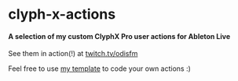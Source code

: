 # clyph-x-actions

#### A selection of my custom ClyphX Pro user actions for Ableton Live

See them in action(!) at [twitch.tv/odisfm](https://twitch.tv/odisfm)

Feel free to use [my template](https://github.com/odisfm/clyph-x-actions/tree/main/_template) to code your own actions :)